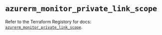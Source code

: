 # `azurerm_monitor_private_link_scope`

Refer to the Terraform Registory for docs: [`azurerm_monitor_private_link_scope`](https://www.terraform.io/docs/providers/azurerm/r/monitor_private_link_scope).
